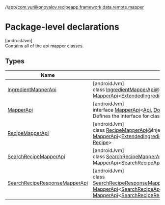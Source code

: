 //[app](../../index.md)/[com.yuriikonovalov.recipeapp.framework.data.remote.mapper](index.md)

# Package-level declarations

[androidJvm]\
Contains all of the api mapper classes.

## Types

| Name | Summary |
|---|---|
| [IngredientMapperApi](-ingredient-mapper-api/index.md) | [androidJvm]<br>class [IngredientMapperApi](-ingredient-mapper-api/index.md)@Injectconstructor : [MapperApi](-mapper-api/index.md)&lt;[ExtendedIngredientApi](../com.yuriikonovalov.recipeapp.framework.data.remote.model/-extended-ingredient-api/index.md), [Ingredient](../com.yuriikonovalov.recipeapp.application.entities/-ingredient/index.md)&gt; |
| [MapperApi](-mapper-api/index.md) | [androidJvm]<br>interface [MapperApi](-mapper-api/index.md)&lt;[Api](-mapper-api/index.md), [Domain](-mapper-api/index.md)&gt;<br>Defines the interface for classes that are api mappers. |
| [RecipeMapperApi](-recipe-mapper-api/index.md) | [androidJvm]<br>class [RecipeMapperApi](-recipe-mapper-api/index.md)@Injectconstructor(ingredientMapperApi: [MapperApi](-mapper-api/index.md)&lt;[ExtendedIngredientApi](../com.yuriikonovalov.recipeapp.framework.data.remote.model/-extended-ingredient-api/index.md), [Ingredient](../com.yuriikonovalov.recipeapp.application.entities/-ingredient/index.md)&gt;) : [MapperApi](-mapper-api/index.md)&lt;[RecipeApi](../com.yuriikonovalov.recipeapp.framework.data.remote.model/-recipe-api/index.md), [Recipe](../com.yuriikonovalov.recipeapp.application.entities/-recipe/index.md)&gt; |
| [SearchRecipeMapperApi](-search-recipe-mapper-api/index.md) | [androidJvm]<br>class [SearchRecipeMapperApi](-search-recipe-mapper-api/index.md)@Injectconstructor : [MapperApi](-mapper-api/index.md)&lt;[SearchRecipeApi](../com.yuriikonovalov.recipeapp.framework.data.remote.model/-search-recipe-api/index.md), [SearchRecipe](../com.yuriikonovalov.recipeapp.application.entities/-search-recipe/index.md)&gt; |
| [SearchRecipeResponseMapperApi](-search-recipe-response-mapper-api/index.md) | [androidJvm]<br>class [SearchRecipeResponseMapperApi](-search-recipe-response-mapper-api/index.md)@Injectconstructor(searchRecipeMapper: [MapperApi](-mapper-api/index.md)&lt;[SearchRecipeApi](../com.yuriikonovalov.recipeapp.framework.data.remote.model/-search-recipe-api/index.md), [SearchRecipe](../com.yuriikonovalov.recipeapp.application.entities/-search-recipe/index.md)&gt;) : [MapperApi](-mapper-api/index.md)&lt;[SearchRecipeResponseApi](../com.yuriikonovalov.recipeapp.framework.data.remote.model/-search-recipe-response-api/index.md), [SearchRecipeResponse](../com.yuriikonovalov.recipeapp.application.entities/-search-recipe-response/index.md)&gt; |
